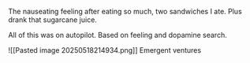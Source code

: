 The nauseating feeling after eating so much, two sandwiches I ate. Plus drank that sugarcane juice.

All of this was on autopilot. Based on feeling and dopamine search.


![[Pasted image 20250518214934.png]]
Emergent ventures
